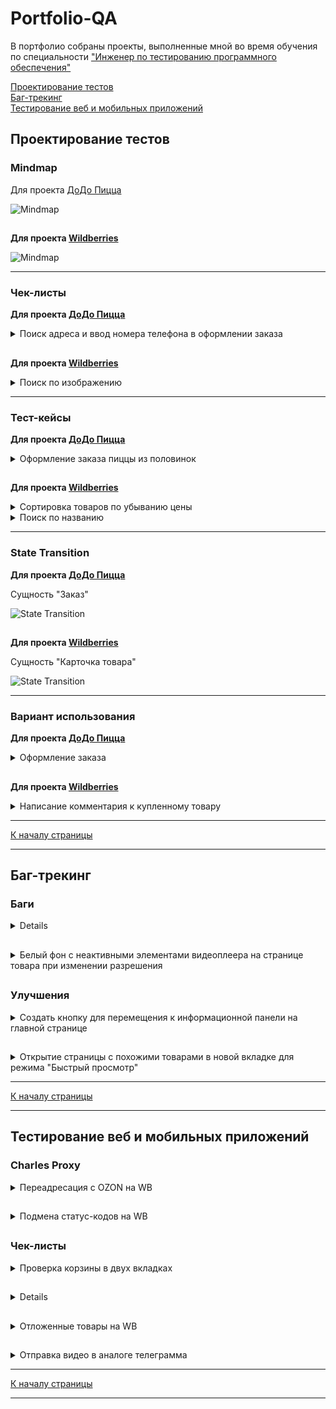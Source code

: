 # <a name="up" />Portfolio-QA

В портфолио собраны проекты, выполненные мной во время обучения по специальности ["Инженер по тестированию программного обеспечения"](https://software-testing.ru/edu/3-online/331-qa-engineer#%D0%BF%D0%BE%D0%B4%D1%80%D0%BE%D0%B1%D0%BD%D0%B0%D1%8F-%D0%BF%D1%80%D0%BE%D0%B3%D1%80%D0%B0%D0%BC%D0%BC%D0%B0)

[Проектирование тестов](#1)<br>
[Баг-трекинг](#2)<br>
[Тестирование веб и мобильных приложений](#3)<br>

## <a name="1" />Проектирование тестов
  
### Mindmap
  
Для проекта [ДоДо Пицца](https://dodopizza.ru/)

![Mindmap](https://i.ibb.co/cK07nWTw/1.png)

##

**Для проекта [Wildberries](https://www.wildberries.ru/)**

![Mindmap](https://i.ibb.co/sph0LH8V/1.png)

-----

### Чек-листы

**Для проекта [ДоДо Пицца](https://dodopizza.ru/)**

<details> <summary>Поиск адреса и ввод номера телефона в оформлении заказа</summary>

| № | Проверка | Пример | Ожидаемый результат
|-|---|---|---|
*Адрес в поле поиска*
| 1 | Город улица дом | Иваново Ленина 22 | Адрес найден |
| 2 |	С измененным порядком составляющих |	22 Ленина Иваново |	Адрес найден |
| 3 |	Через пробел |	Ленина 22 |	Подсказка адресов в которых есть "Ленина, 22" |
| 4 |	Через запятую |	Ленина, 22 |	Подсказка адресов в которых есть "Ленина, 22" |
| 5 |	Через точку |	Ленина. 22 |	Подсказка адресов в которых есть "Ленина, 22" |
| 6 |	Слитно | Ленина22 |	Подсказка адресов в которых есть "Ленина, 22" |
| 7 |	Верхний регистр |	ЛЕНИНА | Подсказка адресов в которых есть "Ленина" |
| 8 |	Нижний регистр | ленина |	Подсказка адресов в которых есть "Ленина" |
| 9 |	Смешанный регистр |	ЛеНиНа | Подсказка адресов в которых есть "Ленина" |
| 10 | С ошибкой |	Ленена |	Подсказка адресов в которых есть "Ленина" |
| 11 | Город | Москва |	Подсказка с адресами в данном городе |
| 12 | Улица | Ленина |	Подсказка адресов в которых есть "Ленина" |
| 13 | На английской раскладке | Vjcrdf |	Подсказка с адресами в данном городе (Москва) |
| 14 | Адрес пиццерии "ДОДО" | ДоДо |	Подсказка с адресами пиццерии "ДОДО" |
| 15 | Район |	Ленинский |	Нет результатов по району. Есть подсказки содержащие в адресе "Ленинский" |
| 16 | Номер дома (пограничное значение) | 7 |	Нет результатов по номеру дома. Нет подсказок по номеру дома |
| 17 | При написании цифр буквами |	Двадцати шести бакинских комиссаров |	Ошибка “Не нашли такой адрес, попробуйте ещё раз” |
| 18 | Разговорный | Питер | Подсказки с городом “Санкт-Петербург” |
| 19 | На английском языке | Saratov | Нужный город не найден |
| 20 | Станция метро | ВДНХ |	Ошибка «Не нашли такой адрес, попробуйте ещё раз» |
| 21 | Вне зоны доставки | посёлок Ключи, Красноармейская улица, 2 | Ошибка «Адрес не входит в зону доставки» |
| 22 | Текстом без адреса |	Привезите мне пиццу |	Ошибка «Не нашли такой адрес, попробуйте ещё раз» |
| 23 | Пустое поле (логическая граница) |	 | Нет подсказок. Сохранение адреса недоступно |
| 24 | 999 999 символов (технологическая граница) |	 | Система не распознает запрос |
*Адрес по метке на карте*
| 25 | В зоне доставки на строении с номером |  | Адрес найден |
| 26 | В зоне доставки рядом со строениями с номерами |  | Определяется ближайший адрес |
| 27 | В зоне доставки без строений с номерами |  | Ошибка "Не удалось определить Ваше местоположение" |
| 28 | Без метки (логическая граница) |  | Ошибка "Не удалось определить Ваше местоположение" |
| 29 | Вне зоны доставки в пределах населенных пунктов |  | Ошибка "Не удалось определить Ваше местоположение" |
| 30 | Вне зоны доставки на границе карты (технологическая граница) |  | Ошибка "Не удалось определить Ваше местоположение" |
*Номер телефона*
| 31 | Мобильный: 10 цифр после 7 (произвольная граница) | 78007255725 | На номер отправлен код подтверждения |
| 32 | Домашний с кодом города | 4932351155 | На номер отправлен код подтверждения |
| 33 | Домашний без кода города | 351155 | Выслать код подтверждения недоступно |
| 34 | Несуществующий номер | 71111111111 | Выслать код подтверждения недоступно |
| 35 | Все 0 после 7 | 70000000000 | Выслать код подтверждения недоступно |
| 36 | Пустое поле (логическая граница) |  | Выслать код подтверждения недоступно |
| 37 | 1 цифра (логическая граница) | 7 | Выслать код подтверждения недоступно |
| 38 | 9 цифр после 7 (пограничное значение) | 7929085040 | Выслать код подтверждения недоступно |
| 39 | 11 цифр после 7 (пограничное значение) | 792908504001 | Выслать код подтверждения недоступно |
| 40 | Вставка 999 цифр (технологическая граница) |  | Обрезается до первых 10 |
| 41 | Вставка 999 цифр и букв (технологическая граница) |  | Обрезается до первых 10 цифр |
| 42 | Буквами | АБВ | Ввод букв недоступен |

</details>

##

**Для проекта [Wildberries](https://www.wildberries.ru/)**

<details> <summary>Поиск по изображению</summary>

| № | Проверка | Ожидаемый результат
|-|---|---|
*Расширения*
| 1 | JPG | Успешная загрузка файла |
| 2 | JPEG | Успешная загрузка файла |
| 3 | PNG | Успешная загрузка файла |
| 4 | GIF | Успешная загрузка файла |
| 5 | BMP | Успешная загрузка файла |
| 6 | PDF | Ошибка загрузки изображения, отображается ошибка с требованием к изображению “поддерживаются только следующие расширения файлов: JPG, JPEG, PNG, BMP, GIF” |
| 7 | TXT | Ошибка загрузки изображения, отображается ошибка с требованием к изображению “поддерживаются только следующие расширения файлов: JPG, JPEG, PNG, BMP, GIF” |
| 8 | TXT переименованный в JPG | Ошибка загрузки изображения, отображается ошибка с требованием к изображению “поддерживаются только следующие расширения файлов: JPG, JPEG, PNG, BMP, GIF” |
| 9 | JPG переименованный в TXT | Ошибка загрузки изображения, отображается ошибка с требованием к изображению “поддерживаются только следующие расширения файлов: JPG, JPEG, PNG, BMP, GIF” |
*Вес файла*
| 10 | 49,9 Мб (пограничное значение снизу) | Успешная загрузка файла |
| 11 | 50 Мб (произвольная граница) | Успешная загрузка файла |
| 12 | 50,1 Мб (пограничное значение сверху) | Ошибка загрузки изображения, отображается ошибка с требованием к изображению “вес фотографии не превышает 50 Мб” |
| 13 | 0 Кб (логическая граница) | Ошибка загрузки изображения, отображается ошибка с требованием к изображению “вес фотографии не превышает 50 Мб” |
| 14 | 1 Кб (логическая граница) | Успешная загрузка файла |
| 15 | 5 Гб (технологическая граница) | Ошибка загрузки изображения, отображается ошибка с требованием к изображению “вес фотографии не превышает 50 Мб” |
*Ширина и высота изображения*
| 16 | Ширина 250, высота 250 (внутри диапозона) | Успешная загрузка файла |
| 17 | Ширина 75, высота 75 (произвольная граница) | Успешная загрузка файла |
| 18 | Ширина 75, высота 76 (пограничное значение по высоте сверху) | Успешная загрузка файла |
| 19 | Ширина 76, высота 75 (пограничное значение по ширине сверху) | Успешная загрузка файла |
| 20 | Ширина 75, высота 200 (внутри диапазона по высоте) | Успешная загрузка файла |
| 21 | Ширина 200, высота 75 (внутри диапазона по ширине) | Успешная загрузка файла |
| 22 | Ширина 74, высота 75 (пограничное значение по ширине снизу) | Ошибка загрузки изображения, отображается ошибка с требованием к изображению “ширина и высота фотографии не меньше 75 пикселей” |
| 23 | Ширина 75, высота 74 (пограничное значение по высоте снизу) | Ошибка загрузки изображения, отображается ошибка с требованием к изображению “ширина и высота фотографии не меньше 75 пикселей” |
| 24 | Ширина 1, высота 1 (логическая граница) | Ошибка загрузки изображения, отображается ошибка с требованием к изображению “ширина и высота фотографии не меньше 75 пикселей” |
| 25 | Ширина 75, высота 100 000 (технологическая граница по высоте) | Ошибка загрузки изображения, отображается ошибка с требованием к изображению “ширина и высота фотографии не меньше 75 пикселей” |
| 26 | Ширина 100 000, высота 75 (технологическая граница по ширине) | Ошибка загрузки изображения, отображается ошибка с требованием к изображению “ширина и высота фотографии не меньше 75 пикселей” |
*Релевантность поиска по фото*
| 27 | Изображение с черной мужской курткой | Поиск выдает варианты черных мужских курток |
| 28 | Изображение с героем из мультфильма Disney | Поиск выдает варианты товаров с изображением героя |
| 29 | Изображение с космосом | Поиск выдает варианты товаров у которых изображение товара содержит изображение космоса |
| 30 | Фото лица девушки | Поиск выдает варианты товаров у которых изображение товара содержит изображение лица девушки |
| 31 | Изображение с текстом “куртка” на белом фоне | Поиск выдает варианты товаров у которых изображение товара содержит надписи на белом фоне |
| 32 | Все пиксели одного цвета (черного) | Поиск выдает варианты товаров у которых изображение товара подходит по цвету изображения |
*Название файла*
| 33 | Слово кириллицей (куртка) | Успешная загрузка файла |
| 34 | Цифрами (“1”) – (логическая граница) | Успешная загрузка файла |
| 35 | Слово латиницей (“coat”) | Успешная загрузка файла |
| 36 | Набором букв на латинице (“qwerty”) | Успешная загрузка файла |
| 37 | Набором букв на кириллице (“йцукен”) | Успешная загрузка файла |
| 38 | С точкой (”.”) | Успешная загрузка файла |
| 39 | С пробелом (” “) | Успешная загрузка файла |
| 40 | Без текста (”.jpg”) – (логическая граница) | Успешная загрузка файла |
| 41 | Спецсимволы (”@”) | Успешная загрузка файла |
| 42 | Максимальное количество символов для Windows (255) – (технологическая граница) | Успешная загрузка файла |
*Влияние названия на результат поиска*
| 43 | На фото черная мужская куртка, название “белая женская куртка” | Нет влияния. Поиск выдает варианты товаров, релевантные загруженному изображению |

</details>

-----

### Тест-кейсы

**Для проекта [ДоДо Пицца](https://dodopizza.ru/)**

<details>
<summary>Оформление заказа пиццы из половинок</summary>
  
| № | Описание шага | 
|-|---|
*Влияние названия на результат поиска*
| 1 | Создан пользователь ( +7 999 999 99 99) |
| 2 | К номеру ( +7 999 999 99 99) есть доступ |
| 3 | В корзине 0 товаров |
| 4 | Есть доступ к БД (Логин / пароль :  Admin / 987654) |
| 5 | Присваиваемый номер заказа всегда уникальный |
*Шаги* 
| 1 | Открыть главную страницу [ДоДо Пицца](https://dodopizza.ru/) |
| 2 | Нажать кнопку «Войти» |
| 3 | Авторизоваться по номеру ( +7 999 999 99 99) и высланному на номер персональному коду |
| 4 | Перейти в категорию «Пиццы» |
| 5 | Найти продукцию «Пицца из половинок» и нажать кнопку «Собрать» |
| 6 | Выбрать первую половинку, например «Креветки со сладким чили» |
| 7 | Выбрать вторую половинку, например «Ветчина и сыр» |
| 8 | Нажать кнопку «В корзину» |
| 9 | Нажать кнопку «Корзина» |
| 10 | Нажать кнопку «К оформлению заказа» |
| 11 | В поле «имя» указать имя (например “Павел”) |
| 12 | В поле «адрес» указать способ доставки (например самовывоз с адресом пиццерии из предлагаемого списка) |
| 13 | Выбрать способ оплаты (например наличными) |
| 14 | Нажать кнопку «Оформить заказ» |

#### ***Ожидаемый результат***
В базе данных в таблице “create_order” есть новая запись о созданном заказе. На странице оформления заказа есть информация:
- Адрес пиццерии, выбранный в шаге 12;
- Способ оплаты, выбранный в шаге 13;
- Состав заказа: пицца из половинок, указанные в шагах 6 и 7;
- Номер заказа.

</details>

##

**Для проекта [Wildberries](https://www.wildberries.ru/)**

<details>
<summary>Сортировка товаров по убыванию цены</summary>

| № | Описание шага | 
|-|---|
*Предварительные условия*
| 1 | Войти в систему [Wildberries](https://www.wildberries.ru/) как администратор (admin / qwerty) |
| 2 | Создать товары в системе (см. ТК «Создание товара») одной категории (например «шахматы» с ценами: 15 000 руб., 20 000 руб., 30 000 руб. от продавца с рейтингом 4,9 и еще два товара: один с ценой 20 000 руб. от того же продавца, что и первый с ценой 20 000 руб. и один с ценой 20 000 руб., но от другого продавца с рейтингом 5.0) |
| 3 | К третьему товару применить скидку 40 % (цена без скидки 30000, со скидкой 18000) |
| 4 | Товары с одной ценой сортируются между собой исходя от оценки продавца (от большей к меньшей). Если оценки идентичные, то сортировка происходит исходя от времени создания в системе карточки товара (от новых к старым). Время создания учитывается в БД в миллисекундах, таким образом не может быть более 1 товара, созданного в идентичное время. Товары с одной ценой от одного продавца, также сортируются по времени создания карточки. |
*Шаги*
| 1 | Открыть главную страницу сайта [Wildberries](https://www.wildberries.ru/) |
| 2 | В поле поиска ввести название товара, пример «шахматы» |
| 3 | Навести курсор на иконку «По популярности» и выбрать «По убыванию цены» |

#### ***Ожидаемый результат***
Найденные товары «шахматы» отображаются в порядке убывания, от максимальной цены к минимальной с учетом скидки, при этом товары с одинаковой ценой отображаются, учитывая рейтинг продавца и время создания карточки:
- С ценой 20000 (от продавца с рейтингом 5.0);
- С ценой 20000 (от продавца с рейтингом 4.9, карточка которого создана последней транзакцией);
- С ценой 20000 (от продавца с рейтингом 4.9, карточка которого создана более ранней транзакцией);
- С ценой 18000;
- С ценой 15000.

</details>

<details>
<summary>Поиск по названию</summary>

| № | Описание шага | Ожидаемый результат |
|-|---|---|
*Предварительные условия*
| 1 | Войти в систему [Wildberries](https://www.wildberries.ru/) как администратор (admin / qwerty) | Успешная авторизация в системе с правами администратора |
| 2 | Создать товары в системе (см. ТК «Создание товара»), например, «iphone» и «шахматы» | Созданы карточки товаров с названием «iphone» и «шахматы» |
*Шаги*
| 1 | Зайти на главную страницу [Wildberries](https://www.wildberries.ru/) | Открыта главная страница сайта |
| 2 | В поле поиска ввести «iphone» | В результатах выдачи есть карточка товара с названием «iphone» созданная в шаге 2. Карточки товара «шахматы» в результатах выдачи нет |

</details>

-----

### State Transition

**Для проекта [ДоДо Пицца](https://dodopizza.ru/)**

Сущность "Заказ"

![State Transition](https://i.ibb.co/fzVMFbQS/8.png)

##

**Для проекта [Wildberries](https://www.wildberries.ru/)**

Сущность "Карточка товара"

![State Transition](https://i.ibb.co/TD47TsyF/9.png)

-----

### Вариант использования

**Для проекта [ДоДо Пицца](https://dodopizza.ru/)**

<details>
<summary>Оформление заказа</summary>

**Легенда:**

**П** – пользователь

**С** – система

**Сценарий использования:**

1. **П** заходит на сайт [ДоДо Пицца](https://dodopizza.ru/) и авторизуется

2. **С** выдает информацию о всех доступных товарах

3. **П** выбирает категорию товара

4. **С** выдает информацию о выбранной категории товаров

5. **П** выбирает товар из категории

6. **С** запрашивает выбор характеристик товара

7. **П** выбирает характеристики товара

8. **С** сохраняет характеристики

9. **П** инициирует добавление товара в корзину

10. **С** сохраняет товар в корзине

11. **П** инициирует переход в корзину

12. **С** отображает сохраненный товар в корзине с возможностью оформления заказа

13. **П** инициирует оформление заказа

14. **С** запрашивает выбор параметров, связанных с оформлением заказа

15. **П** выбирает параметры оформления заказа

16. **С** сохраняет параметры оформления заказа

17. **П** подтверждает оформление заказа с выбранными параметрами

18. **С** создает запрос на оформление заказа в БД и отображает статус заказа

   **Завершение сценария.**

 

**Альтернативный вариант:**

1а. **П** не авторизуется → **С** запрашивает выбор города → **П** указывает город → **Переход к пункту 2**

 

12а. **С** выдает сообщение о невозможности оформить заказ из-за отсутствия товара или его составляющих → **Завершение сценария**.

 

15а. **П** не выбирает ОБЯЗАТЕЛЬНЫЕ параметры оформления заказа → **Переход к пункту 17** →

**С** выдает сообщение о необходимости заполнения обязательных полей → **Переход к пункту 15**

 

 15б.  **П** не выбирает ОБЯЗАТЕЛЬНЫЕ параметры оформления заказа → **Переход к пункту 17** →

**С** выдает сообщение о необходимости заполнения обязательных полей → **Завершение сценария**

 

**Параметры:**

1. Выбрать товар можно из доступного меню на главной странице или через категорию.

2. Характеристиками товара (п. 6-7) являются: размер продукта и ингредиенты

3. Параметрами оформления заказа (п. 14-15) являются: способ и адрес доставки, способ оплаты

</details>

##

**Для проекта [Wildberries](https://www.wildberries.ru/)**

<details>
<summary>Написание комментария к купленному товару</summary>

**Легенда:**
**П** – пользователь
**С** – система

Сценарий:
1.	**П** авторизируется на WB
2.	**С** открывает онлайн-магазин
3.	**П** открывает свой список покупок
4.	**С** отображает купленные П товары
5.	**П** выбирает нужный товар
6.	**С** открывает карточку данного товара
7.	**П** инициирует опцию написания комментария
8.	**С** открывает интерфейс для написания комментария
9.	**П** пишет текст комментария
10.	**С** отображает написанное
11.	**П** загружает фото допустимого формата
12.	**С** отображает загруженные фото
13.	**П** отправляет комментарий
14.	**С** сохраняет текст и фото в БД, закрывает интерфейс написания комментария, текст отображается в списке комментариев вместе с подгруженными фото

**Завершение сценария**

**Альтернативный вариант:**
11а. **П** не загружает фото → **С** отображает написанное → **Переход к пункту 13** → **Переход к пункту 14** (без фото)  
11б. **П** загружает фото недопустимого формата → **С** не загружает фото → **Переход к пункту 13** → **Переход к пункту 14** (без фото)

**Параметры:**
Допустимый формат фото – JPEG, PNG

</details>

-----

[К началу страницы](#up)

-----

## <a name="2" />Баг-трекинг

### Баги

<details>
<summary>Переход в отзывы товара 18+ без подтверждения возраста</summary>

**Шаги**

1. Перейти на карточку любого товара 18+ (пример https://www.wildberries.ru/catalog/170394739/detail.aspx) и закрыть окно с подтверждением возраста (если контент изначально доступен, то очистить cookie-файлы и обновить страницу)
2. Кликнуть по кнопке "Смотреть все отзывы" (см. скриншот "Отзывы")

**Результат**

Происходит переход на страницу с отзывами. Всплывающее окно с подтверждением возраста можно закрыть оставаясь на текущей странице (см. скриншоты "С окном" и "Без окна")

**Ожидаемый результат**

Всплывающее окно с подтверждением возраста появляется при клике по кнопке "Смотреть все отзывы". Переход на страницу с отзывами происходит только при подтверждении возраста (18 лет).

[С окном](https://ibb.co/4nD2rctL) [Без окна](https://ibb.co/LDzCJtsc) [Отзывы](https://ibb.co/sv94GcMZ)

</details>

##

<details>
<summary>Белый фон с неактивными элементами видеоплеера на странице товара при изменении разрешения</summary>

**Шаги**

1. Открыть любую карточку товара на WB где есть видео (например https://www.wildberries.ru/catalog/3029229/detail.aspx)
2. Начать воспроизведение видео (если оно не запустилось автоматически)
3. Изменить разрешение экрана по высоте до 1023 или ниже (например с помощью растягивания консоли (см. скриншот "Разрешение"))
4. Вернуть разрешение экрана по высоте от 1024 или выше (например в исходное состояние)

**Результат**

В видеоплеере отображается белый фон (см. скриншот "Белый фон") с неактивными элементами: пауза/воспроизведение, звук и шкала воспроизведения

**Ожидаемый результат**

Видео воспроизводится, элементы видеоплеера активны для пользователя

[Белый фон](https://ibb.co/Vcm39mYC) [Разрешение](https://ibb.co/G4bgmF1X)

</details>

##

### Улучшения

<details>
<summary>Создать кнопку для перемещения к информационной панели на главной странице</summary>

Создать кнопку "К концу страницы" при клике на которую происходит прокрутка главной страницы в низ до информационной панели, по аналогии с кнопкой "К началу страницы" позволяющей при скроллинге вернуться в начало страницы (см. скриншот "Кнопка"). Как и кнопка "К началу страницы", новая кнопка должная одновременно появляться с ней при скроллинге. Она должна располагаться на том же уровне, но правее (см. скриншот "Новая кнопка"). Иметь тот же дизайн, но стрелка направлена вниз.

Сейчас при скроллинге вниз на главной странице [Wildberries](https://www.wildberries.ru/), новые карточки подгружаются автоматически после каждых 100 позицией и у пользователя нет возможности спуститься вниз страницы к панели с информацией (см. скриншот «Панель»).

Поскольку пользователям может потребоваться информация с панели, им будет удобней сделать это не уходя с главной страницы в другие разделы.

[Кнопка](https://ibb.co/mC6ZfgW3) [Новая кнопка](https://ibb.co/whKQjm8n) [Панель](https://ibb.co/SCXM6R1)

</details>

##

<details>
<summary>Открытие страницы с похожими товарами в новой вкладке для режима "Быстрый просмотр"</summary>

Сделать открытие страницы с похожими товарами в новой вкладке для режима "Быстрый просмотр" на сайте [Wildberries](https://www.wildberries.ru/).

Сейчас в режиме быстрого просмотра если нажать на иконку "Похожие" (см. скриншот "Похожие") осуществляется переход на страницу с похожими товарами взамен текущей страницы.

Так как текущая страница не сохраняется мы не можем вернуться к изначальному товару из-за того, что в новой вкладке будут только похожие товары, исключая исходный, а при возвращении на предыдущую страницу, список карточек обновляется. Также, поскольку мы не были на самой странице товара (были в режиме быстрого просмотра), товар не будет отображен в недавно просмотренных товарах.
Таким образом, сейчас пользователь теряет изначальный товар при данном действии. Открытие страницы в новой вкладке с сохранением текущей исправит данный момент.

[Похожие](https://ibb.co/n81fy0wc)

</details>

-----

[К началу страницы](#up)

-----

## <a name="3" />Тестирование веб и мобильных приложений

### Charles Proxy

<details>
<summary>Переадресация с OZON на WB</summary>

![Скриншот](https://i.ibb.co/0yn8Zv6H/14.png)

</details>

##

<details>
<summary>Подмена статус-кодов на WB</summary>

**400 Bad Request**

![400 Bad Request](https://i.ibb.co/MkDCjKBD/400-Bad-Request.png)

**500 Internal Server Error**

![500 Internal Server Error](https://i.ibb.co/HpXSrp6g/500-Internal-Server-Error.png)

**500 THIS IS FINE.**

![500 THIS IS FINE.](https://i.ibb.co/b59Hgngt/500-THIS-IS-FINE.png)

</details>

##

### Чек-листы

<details>
<summary>Проверка корзины в двух вкладках</summary>

| № | Проверка (вкладки для изменений) | Результат при обновлении (новая вкладка) |
|-|---|---|
*Создание*
| 1 | Добавление товара в корзину в одной вкладке | Товар отображается во второй вкладке  |
| 2 | Добавление одного и того же товара в двух вкладках (1 в первой, и он же во второй) | Товар отображается в обеих вкладках в количестве 1 |
| 3 | Добавление двух разных товаров (1 в первой, и 1 во второй) | При добавлении товара система учитывает товар, добавленный в другой вкладке (оба товара в корзине) |
| 4 | Добавление нескольких товаров из разных вкладок (+ 10 в первой, + 10 во второй) | При добавлении товара система учитывает товары, добавленные в другой вкладке (все товары в корзине) |
*Редактирование*
| 5 | Увеличение товара (1 позиция) | Во второй вкладке отображается корректное кол-во товаров увеличенных в предыдущей |
| 6 | Уменьшение товара (1 позиция) | Во второй вкладке отображается корректное кол-во товаров уменьшенных в предыдущей |
| 7 | Редактирование двух товаров (+ 1 у одного товара, - 1 у другого товара) | Отображает кол-во товаров с учетом изменений |
| 8 | Редактирование одного товара в 2 вкладках (+ 2 товара в первой, - 1 во второй, + 1 в первой) | Система сохраняет только изменения, сделанные в последней вкладке. Но если до последнего изменения в этой же вкладке были и другие, то она сохранит результат учитывая их (+ 3 в первой вкладке) |
| 9 | Изменение состояния объекта (добавить 1 товар в избранное) | Во второй вкладке отображаются изменения (товар помечен как избранный) |
| 10 | Изменение состояния объекта (выбрать 1 товар) | Во второй вкладке отображаются изменения (выбранный товар выбран) |
| 11 | Редактирование удаленного объекта (в первой вкладке удалить товар, во второй отредактировать) | Система удаляет товар из второй вкладки при попытке редактирования |
*Удаление*
| 12 | Удаление удаленного товара (в первой вкладке удалить товар, во второй вкладке удалить его же) | Система при удалении обновляет страницу (при удалении во второй вкладке, товар удаляется аналогичный образом) |
| 13 | Удаление товара, изменившего состояние (добавить в одной вкладке товар в избранное, во второй удалить его) | Товар удален в обоих вкладках |
| 14 | Удаление товара (всех) | Пустая корзина |
| 15 | Удаление товара (одного) | Удален выбранный товар, остальные сохраняются |

</details>

##

<details>
<summary>Тестирование игры "FRUIT NINJA" на прерывания</summary>

**Устройство**: Samsung Galaxy A15

**Характеристики устройства**:
1.	ОС: Android 14
2.	Диагональ экран: 6.5"
3.	Разрешение экрана: 2340x1080 px
4.	Процессор: MediaTek Helio G99 2 x 2.2 ГГц + 6 x 2 ГГц
5.	Оперативная и встроенная память: 4/128 ГБ

**Особенности приложения**: 
1.	Название: «FRUIT NINJA» Version 3.77.0
2.	Ссылка для скачивания (google play): [FRUIT NINJA](https://play.google.com/store/apps/details?id=com.halfbrick.fruitninjafree)

**Что тестировалось**: 
1.	Режим загрузки приложения
2.	Режим Меню
3.	Режим просмотра рекламы
4.	Режим игры
 
**Как тестировалось**:
1.	Намеренное сворачивание приложения
2.	Блокировка экрана
3.	Переход устройства в спящий режим
4.	Вынужденное сворачивание приложения - входящий звонок
5.	Входящее смс сообщение/ сообщение в мессенджер с уведомлением
6.	Отключение сети с последующим возобновлением
7.	Изначально сеть отключена, далее - включение сети
8.	Выход из приложения и повторный запуск

| Прерывание с последующим возвращением к работе с приложением / Режим тестирования | Загрузка приложения |  Меню | Режим просмотра рекламы | Режим игры |
|-|---|---|---|---|
| Намеренное сворачивание приложения  | Приложение прерывает загрузку и проигрывание фоновой музыки на момент сворачивания. При возвращении к работе с приложением загрузка возобновляется с места прерывания (ползунок), проигрывание фоновой музыки возобновляется | Приложение прерывает работу и проигрывание фоновой музыки на момент сворачивания. При возвращении к работе с приложением возвращаемся в меню с места прерывания, проигрывание фоновой музыки возобновляется | Приложение прерывает работу и проигрывание звуков на момент сворачивания. При возвращении к работе с приложением продолжается просмотр с места прерывания, проигрывание звуков возобновляется | Приложение прерывает работу и проигрывание звуков. При возвращении к работе с приложением открывается режим «паузы» с меню для подтверждения продолжения игры без звуков. При возобновлении игры проигрывание звуков возобновляется |
| Вынужденное сворачивание приложения - входящий звонок | Всплывающий входящий звонок поверх приложения. Загрузка приостановлена, музыка не играет. После завершения звонка загрузка возобновляется с места прерывания (ползунок), проигрывание фоновой музыки возобновляется | Всплывающий входящий звонок поверх приложения. Приложение продолжает свою работу (кнопки, анимация активны). Музыка не играет. После завершения звонка проигрывание фоновой музыки возобновляется | Всплывающий входящий звонок поверх приложения. Проигрывание рекламы и фонового звука приостановлено. После завершения звонка проигрывание рекламы и звуков возобновляется с места прерывания | Всплывающий входящий звонок поверх приложения. Приложение продолжает свою работу (игра продолжается). Звуков нет. После завершения звонка проигрывание звуков возобновляется |
| Входящее СМС сообщение/ сообщение в мессенджер с уведомлением | Всплывающее сообщение поверх окна загрузки - на работу приложения и фоновую музыку не влияет | Всплывающее сообщение поверх окна загрузки - на работу приложения и фоновую музыку не влияет | Всплывающее сообщение поверх проигрывателя рекламы на работу приложения и на звуки не влияет | Всплывающее сообщение поверх приложения - на работу приложения и на системные звуки не влияет |
| Входящее СМС сообщение/ сообщение в мессенджер с уведомлением | Всплывающее сообщение поверх окна загрузки - на работу приложения и фоновую музыку не влияет | Всплывающее сообщение поверх окна загрузки - на работу приложения и фоновую музыку не влияет  | Всплывающее сообщение поверх проигрывателя рекламы- на работу приложения и на звуки не влияет | Всплывающее сообщение поверх приложения - на работу приложения и на системные звуки не влияет |
| Блокировка экрана | Приложение прерывает загрузку и фоновую музыку на момент блокировки, после разблокировки - загрузка возобновляется с места прерывания (ползунок), проигрывание фоновой музыки возобновляется | Приложение прерывает работу и проигрывание фоновой музыки на момент блокировки. При возвращении к работе с приложением возвращаемся в меню с места прерывания, проигрывание фоновой музыки возобновляется | Приложение прерывает проигрывание рекламы и ее звуков на момент прерывания, при возвращении к работе с приложением возобновляется режим просмотра рекламы со звуком | Приложение прерывает работу и проигрывание звуков. При возвращении к работе с приложением – режим «паузы» с меню для подтверждения продолжения игры. Звуков нет. После завершения звонка проигрывание звуков возобновляется |
| Переход устройства в спящий режим | Приложение прерывает загрузку и фоновую музыку на момент прерывания, после разблокировки - загрузка возобновляется с места прерывания (ползунок), проигрывание фоновой музыки возобновляется | Приложение прерывает работу и проигрывание фоновой музыки на момент прерывания. При возвращении к работе с приложением возвращаемся в меню с места прерывания, проигрывание фоновой музыки возобновляется | Приложение прерывает проигрывание рекламы и ее звуков на момент прерывания, при возвращении к работе с приложением возобновляется режим просмотра рекламы со звуком | Приложение прерывает работу и проигрывание звуков. При возвращении к работе с приложением – режим «паузы» с меню для подтверждения продолжения игры. Звуков нет. После завершения звонка проигрывание звуков возобновляется |
| Отключение сети и затем возобновление работы сети | Приложение загружается, прерывания загрузки не происходит. Фоновая музыка не прерывается/не отключается | Не влияет на работу приложения | Проигрывание рекламы и ее звуков продолжается  | Не влияет на работу приложения |
| Изначально сеть отключена, далее - включение сети | Сообщение от системы о невозможности выполнить загрузку приложения | НЕЛЬЗЯ ПЕРЕЙТИ К РЕЖИМУ БЕЗ ПОДКЛЮЧЕНИЯ К СЕТИ | НЕЛЬЗЯ ПЕРЕЙТИ К РЕЖИМУ БЕЗ ПОДКЛЮЧЕНИЯ К СЕТИ | НЕЛЬЗЯ ПЕРЕЙТИ К РЕЖИМУ БЕЗ ПОДКЛЮЧЕНИЯ К СЕТИ |
| Выход из приложения и повторный запуск | Приложение загружается заново | Приложение загружается заново | Приложение загружается заново | Приложение загружается заново |

</details>

##

<details>
<summary>Отложенные товары на WB</summary>

| № | Проверка | Результат |
|-|---|---|
*WEB. Авторизированным пользователем*
| 1 | Добавить товар в избранное (нажать на сердечко у товара) | Товар будет отображаться в разделе «Избранное» |
| 2 | Добавить товар в избранное, который есть в наличии из быстрого просмотра | Товар будет отображаться в разделе «Избранное» |
| 3 | Добавить товар в избранное, который есть в наличии из карточки товара | Товар будет отображаться в разделе «Избранное» |
| 4 | Добавить товар в избранное, которого нет в наличии из быстрого просмотра | Товар будет отображаться в разделе «Избранное» |
| 5 | Добавить товар в избранное, которого нет в наличии из карточки товара | Товар будет отображаться в разделе «Избранное» |
| 6 | Добавить товар в избранное (нажать на сердечко у товара) у уже добавленного товара | Добавить повторно товар нельзя (при попытке товар удаляется из избранного) |
| 7 | Добавить бренд в избранное | Бренд будет отображаться в «Избранное» в «Любимые бренды» |
| 8 | Добавить бренд в избранное у уже добавленного бренда | Добавить повторно бренд нельзя (при попытке бренд удаляется из избранного) |
| 9 | Добавить товар в корзину | Товар будет отображаться в корзине |
| 10 | Добавить товар в корзину из быстрого просмотра | Товар будет отображаться в корзине |
| 11 | Добавить товар в корзину из карточки товара | Товар будет отображаться в корзине |
| 12 | Поделиться (направить в доступные соц. сети ссылку на страницу товара или просто скопировать ее) | По полученной ссылке можно вернуться на страницу товара |
| 13 | По артикулу (скопировать и сохранить артикул на карточке товара) | По полученному артикулу через поиск можно вернуться в карточку товара |
| 14 | Недавно просмотренное (зайти в карточку товара) | Товар будет отображаться в подсказках «Вы недавно смотрели» |
*WEB. Не авторизированным пользователем*
| 15 | Добавить товар в избранное любым способом (нажать на сердечко у товара) | Для действия требуется авторизация |
| 16 | Поделиться (направить в доступные соц. сети ссылку на страницу товара или просто скопировать ее) | По полученной ссылке можно вернуться в карточку товара |
| 17 | По артикулу (скопировать и сохранить артикул на карточке товара) | По полученному артикулу через поиск можно вернуться в карточку товара |
| 18 | Добавить в корзину (нажать у товара «добавить в корзину) | Товар отображается в корзине (при условии, что не были очищены cookie файлы)  |
| 19 | Недавно просмотренное (зайти в карточку товара) | Товар будет отображаться в подсказках «Вы недавно смотрели» (при условии, что не были очищены cookie файлы) |
| 20 | Добавить бренд в избранное | Для действия требуется авторизация |
*Mobile. Авторизированным пользователем*
| 21 | Добавить товар в корзину  | Товар отображается в корзине |
| 22 | Добавить товар в корзину из карточки товара | Товар отображается в корзине |
| 23 | Добавить товар в корзину из быстрого просмотра | Опция быстрого просмотра отсутствует |
| 24 | Поделиться (направить в доступные соц. сети ссылку на страницу товара или просто скопировать ее) | По полученной ссылке можно вернуться на страницу товара в приложении |
| 25 | Недавно просмотренное (зайти в карточку товара) | Товар будет отображаться в подсказках «Вы недавно смотрели» |
| 26 | По артикулу (скопировать и сохранить артикул на карточке товара) | Товар будет отображаться в подсказках «Вы смотрели» |
| 27 | Добавить бренд в любимые бренды | Бренд будет отображаться в «Любимые бренды» |
| 28 | Добавить бренд в любимые бренды у уже добавленного бренда | Добавить повторно бренд нельзя (при попытке бренд удаляется из раздела «Любимые бренды») |
| 29 | Добавить товар в отложенное (нажать на сердечко у товара), который уже добавленного туда  | Добавить повторно товар нельзя (при попытке товар удаляется из избранного) |
| 30 | Добавить товар в отложенное, который есть в наличии (нажать на сердечко у товара) | Товар отображается в разделе «Отложенные» |
| 31 | Добавить товар в отложенное, который есть в наличии из карточки товара | Товар отображается в разделе «Отложенные» |
| 32 | Добавить товар в отложенное, который есть в наличии из быстрого просмотра | Опция быстрого просмотра отсутствует |
| 33 | Добавить товар в «Лист ожидания», которого нет в наличии | Товар будет отображаться в разделе «Лист ожидания» |
| 34 | Добавить товар в «Лист ожидания», которого нет в наличии из карточки товара | Товар будет отображаться в разделе «Лист ожидания» |
| 35 | Добавить, уже добавленный в «Лист ожидания», товар, которого нет в наличии | Товар будет отображаться в разделе «Лист ожидания» |
| 36 | Добавить товар в «Лист ожидания», которого нет в наличии из быстрого просмотра | Опция быстрого просмотра отсутствует |
*Mobile. Нк авторизированным пользователем*
| 37 | Поделиться (направить в доступные соц. сети ссылку на страницу товара или просто скопировать ее) | По полученной ссылке можно вернуться на страницу товара в приложении |
| 38 | По артикулу (скопировать и сохранить артикул на карточке товара) | По полученному артикулу через поиск можно вернуться в карточку товара |
| 39 | Добавить в корзину, который есть в наличии (нажать у товара «В корзину) | Товар отображается в корзине (при условии, что не был очищен кэш) |
| 40 | Добавить товар в корзину, которого нет в наличии | Отсутствует кнопка «Добавить в корзину» |
| 41 | Недавно просмотренное (зайти в карточку товара) | Для действия требуется авторизация |
| 42 | Добавить в отложенное (нажать на сердечко у товара) | Для действия требуется авторизация |
| 43 | Добавить в «Лист ожидания» товар, которого нет в наличии | Для действия требуется авторизация |

</details>

##

<details>
<summary>Отправка видео в аналоге телеграмма</summary>

| № | Проверка | Ппимер | Результат |
|-|---|---|---|
*Формат видео*
| 1 | Допустимый формат | MP4 | Видео загружаются |
| 2 | Допустимый формат | MOV | Видео загружаются |
| 3 | Допустимый формат | AVI | Видео загружаются |
| 4 | Допустимый формат | WMV | Видео загружаются |
| 5 | Допустимый формат | WEBM | Видео загружаются |
| 6 | Недопустимый формат | MKV | Видео загружаются |
*Размер видео*
| 7 | Логическая граница | 1МБ | Видео загружаются |
| 8 | Внутри диапазона | 500МБ | Видео загружаются |
| 9 | Пограничное значение (нижнее) | 1,99ГБ | Видео загружаются |
| 10 | Произвольная граница (без премиума) | 2ГБ | Видео загружаются |
| 11 | Пограничное значение (верхнее) | 2,1ГБ | Для загрузки требуется премиум |
| 12 | Внутри диапазона с премиумом | 3ГБ | Видео загружаются |
| 13 | Пограничное значение (нижнее) с премиумом | 3,9ГБ | Видео загружаются |
| 14 | Произвольная граница (с премиумом) | 4ГБ | Видео загружаются |
| 15 | Пограничное значение (верхнее) с премиумом | 4,1ГБ | Информационное сообщение о превышении максимального размера |
| 16 | Поиск технологической границы | 1ТБ | Информационное сообщение о превышении максимального размера |
*Проверка названия*
| 17 | Кириллица | Видео | Видео загружаются |
| 18 | Латиница | Video | Видео загружаются |
| 19 | Цифрами | 12345 | Видео загружаются |
| 20 | Символы | . | Видео загружаются |
| 21 | Смешанное | Смешное_Video.01 | Видео загружаются |
| 22 | Пустое |  | Видео загружаются |
| 23 | Максимальное число символов | 255 символов с учетом точки и расширения | Видео загружаются |
*Способ загрузки*
| 24 | Через кнопку добавить | Символ «скрепки» | Видео загружаются |
| 25 | Через «поделиться» с текущего мессенджера | «Переслать» | Видео загружаются |
| 26 | Проверка способа загрузки (через поделиться с другого мессенджера) | «Поделиться» | Видео загружаются |
| 27 | Через ссылку | Вставить URL | Получено не видео, а ссылка на видео |
*Особенности сети*
| 28 | При полной сети | 4G | Видео загружаются |
| 29 | При полной сети | Wi-Fi | Видео загружаются |
| 30 | При медленной сети | 3G | Видео загружаются |
| 31 | При медленной сети | 2G | Видео загружаются |
| 32 | Без сети |  | Видео не загружается |
*Прерывание и возобновление сети*
| 33 | Во время загрузки | Прерывание | Остановка загрузки с сохранением прогресса |
| 34 | Во время загрузки | Возобновление | Продолжение загрузки с момента остановки |
*Прерывание работы приложения*
| 35 | Фоновый режим | Сворачиваем приложение | Загрузка продолжается |
| 36 | Поворот экрана | Режим планшета | Загрузка продолжается |
| 37 | Закрытие приложения |  | Остановка загрузки с сохранением прогресса |
| 38 | Входящее | SMS | Загрузка продолжается |
| 39 | Входящее | Push-уведомление | Загрузка продолжается |
| 40 | Входящий | Звонок | Загрузка продолжается |
| 41 | Подсоединение кабеля | Для зарядки / для передачи файлов | Загрузка продолжается |
| 42 | Блокировка экрана |  | Загрузка продолжается |
| 43 | Спящий режим |  | Загрузка продолжается |
*Индикатор загрузки*
| 44 | Во время загрузки |  | Отображается процесс загрузки |
| 45 | Во время остановки загрузки |  | Отображается индикатор с остановленным прогрессом |
| 46 | При успешной загрузке |  | Процесс загрузки не отображается (видео загружено) |
*Отправка нескольких видео разом*
| 47 | До 10 |  | Выбранные видео загружаются блоком |
| 48 | 10 |  | Выбранные видео загружаются блоком из 10 |
| 49 | Больше 10 |  | Выбранные видео загружаются блоками не более 10 в каждом |
*Отображение загруженных видео*
| 50 | Расположение |  | Располагаются в соответствии с разметкой |
| 51 | Превью | MP4 | Отображается превью видео |
| 52 | Превью | MOV | Отображается превью видео |
| 53 | Превью | WEBM | Отображается превью видео |
| 54 | Превью | Другие форматы видео | Видео отображается в виде файла |

</details>

-----

[К началу страницы](#up)

-----
